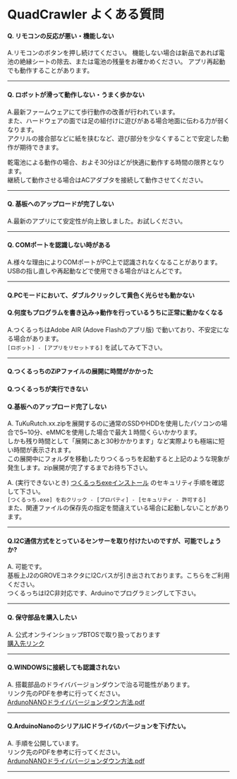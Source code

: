 # QuadCrawler よくある質問

#### Q. リモコンの反応が悪い・機能しない

A.リモコンのボタンを押し続けてください。
機能しない場合は新品であれば電池の絶縁シートの除去、または電池の残量をお確かめください。
アプリ再起動でも動作することがあります。

---

#### Q. ロボットが滑って動作しない・うまく歩かない

A.最新ファームウェアにて歩行動作の改善が行われています。  
また、ハードウェアの面では足の組付けに遊びがある場合地面に伝わる力が弱くなります。  
アクリルの接合部などに紙を挟むなど、遊び部分を少なくすることで安定した動作が期待できます。  

乾電池による動作の場合、およそ30分ほどが快適に動作する時間の限界となります。  
継続して動作させる場合はACアダプタを接続して動作させてください。

---

#### Q. 基板へのアップロードが完了しない

A.最新のアプリにて安定性が向上致しました。お試しください。

---

#### Q. COMポートを認識しない時がある

A.様々な理由によりCOMポートがPC上で認識されなくなることがあります。  
USBの指し直しや再起動などで使用できる場合がほとんどです。

---

#### Q.PCモードにおいて、ダブルクリックして黄色く光らせも動かない  
#### Q.何度もプログラムを書き込み→動作を行っているうちに正常に動かなくなる  

A.つくるっちはAdobe AIR (Adove Flashのアプリ版) で動いており、不安定になる場合があります。  
`[ロボット] - [アプリをリセットする]` を試してみて下さい。

---

#### Q.つくるっちのZiPファイルの展開に時間がかかった  
#### Q.つくるっちが実行できない  
#### Q.基板へのアップロード完了しない  

A. TuKuRutch.xx.zipを展開するのに通常のSSDやHDDを使用したパソコンの場合で5~10分、eMMCを使用した場合で最大１時間くらいかかります。  
しかも残り時間として「展開にあと30秒かかります」など実際よりも極端に短い時間が表示されます。  
この展開中にフォルダを移動したりつくるっちを起動すると上記のような現象が発生します。zip展開が完了するまでお待ち下さい。  

A. (実行できないとき) [つくるっちexeインストール](http://sohta02.web.fc2.com/familyday_exe.html#install) のセキュリティ手順を確認して下さい。    
`[つくるっち.exe] を右クリック - [プロパティ] - [セキュリティ - 許可する]`    
また、関連ファイルの保存先の指定を間違えている場合に起動しないことがあります。  

---

#### Q.I2C通信方式をとっているセンサーを取り付けたいのですが、可能でしょうか?    

A. 可能です。  
基板上J2のGROVEコネクタにI2Cバスが引き出されております。こちらをご利用ください。  
つくるっちはI2C非対応です、Arduinoでプログラミングして下さい。  

---

#### Q. 保守部品を購入したい

A. 公式オンラインショップBTOSで取り扱っております  
[購入先リンク](https://btoshop.jp/products/adcr?__hstc=19497895.809c283c937534322db928d3b4b2a0a3.1656670218873.1664866640768.1664874223408.271&__hssc=19497895.4.1664874223408&__hsfp=617408321)

----

#### Q.WINDOWSに接続しても認識されない  
A. 搭載部品のドライババージョンダウンで治る可能性があります。  
リンク先のPDFを参考に行ってください。  
[ArdunoNANOドライババージョンダウン方法.pdf](https://github.com/bit-trade-one/QuadCrawler/blob/master/Documents/ArdunoNANO%E3%83%89%E3%83%A9%E3%82%A4%E3%83%90%E3%83%90%E3%83%BC%E3%82%B8%E3%83%A7%E3%83%B3%E3%83%80%E3%82%A6%E3%83%B3%E6%96%B9%E6%B3%95.pdf)  

----

#### Q.ArduinoNanoのシリアルICドライバのバージョンを下げたい。  
A. 手順を公開しています。  
リンク先のPDFを参考に行ってください。  
[ArdunoNANOドライババージョンダウン方法.pdf](https://github.com/bit-trade-one/QuadCrawler/blob/master/Documents/ArdunoNANO%E3%83%89%E3%83%A9%E3%82%A4%E3%83%90%E3%83%90%E3%83%BC%E3%82%B8%E3%83%A7%E3%83%B3%E3%83%80%E3%82%A6%E3%83%B3%E6%96%B9%E6%B3%95.pdf)    

----

